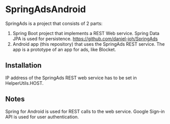 # SpringAdsAndroid
SpringAds is a project that consists of 2 parts:
1. Spring Boot project that implements a REST Web service. Spring Data JPA is used for persistence. https://github.com/daniel-joh/SpringAds
2. Android app (this repository) that uses the SpringAds REST service. The app is a prototype of an app for ads, like Blocket.

## Installation
IP address of the SpringAds REST web service has to be set in HelperUtils.HOST.

## Notes
Spring for Android is used for REST calls to the web service.
Google Sign-in API is used for user authentication.
